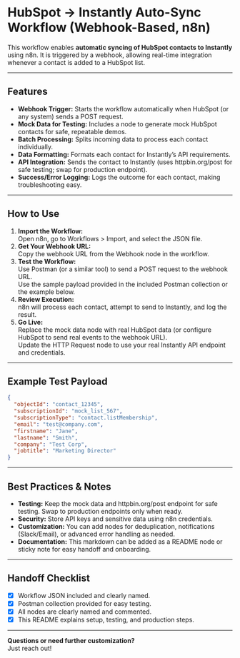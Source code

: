 # HubSpot → Instantly Auto-Sync Workflow (Webhook-Based, n8n)

This workflow enables **automatic syncing of HubSpot contacts to Instantly** using n8n. It is triggered by a webhook, allowing real-time integration whenever a contact is added to a HubSpot list.

---

## Features
- **Webhook Trigger:** Starts the workflow automatically when HubSpot (or any system) sends a POST request.
- **Mock Data for Testing:** Includes a node to generate mock HubSpot contacts for safe, repeatable demos.
- **Batch Processing:** Splits incoming data to process each contact individually.
- **Data Formatting:** Formats each contact for Instantly’s API requirements.
- **API Integration:** Sends the contact to Instantly (uses httpbin.org/post for safe testing; swap for production endpoint).
- **Success/Error Logging:** Logs the outcome for each contact, making troubleshooting easy.

---

## How to Use
1. **Import the Workflow:**  
   Open n8n, go to Workflows > Import, and select the JSON file.
2. **Get Your Webhook URL:**  
   Copy the webhook URL from the Webhook node in the workflow.
3. **Test the Workflow:**  
   Use Postman (or a similar tool) to send a POST request to the webhook URL.  
   Use the sample payload provided in the included Postman collection or the example below.
4. **Review Execution:**  
   n8n will process each contact, attempt to send to Instantly, and log the result.
5. **Go Live:**  
   Replace the mock data node with real HubSpot data (or configure HubSpot to send real events to the webhook URL).  
   Update the HTTP Request node to use your real Instantly API endpoint and credentials.

---

## Example Test Payload
```json
{
  "objectId": "contact_12345",
  "subscriptionId": "mock_list_567",
  "subscriptionType": "contact.listMembership",
  "email": "test@company.com",
  "firstname": "Jane",
  "lastname": "Smith",
  "company": "Test Corp",
  "jobtitle": "Marketing Director"
}
```

---

## Best Practices & Notes
- **Testing:** Keep the mock data and httpbin.org/post endpoint for safe testing. Swap to production endpoints only when ready.
- **Security:** Store API keys and sensitive data using n8n credentials.
- **Customization:** You can add nodes for deduplication, notifications (Slack/Email), or advanced error handling as needed.
- **Documentation:** This markdown can be added as a README node or sticky note for easy handoff and onboarding.

---

## Handoff Checklist
- [x] Workflow JSON included and clearly named.
- [x] Postman collection provided for easy testing.
- [x] All nodes are clearly named and commented.
- [x] This README explains setup, testing, and production steps.

---

**Questions or need further customization?**  
Just reach out!
